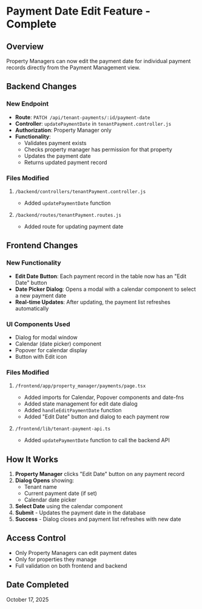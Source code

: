 # Payment Date Edit Feature - Complete

## Overview
Property Managers can now edit the payment date for individual payment records directly from the Payment Management view.

## Backend Changes

### New Endpoint
- **Route**: `PATCH /api/tenant-payments/:id/payment-date`
- **Controller**: `updatePaymentDate` in `tenantPayment.controller.js`
- **Authorization**: Property Manager only
- **Functionality**: 
  - Validates payment exists
  - Checks property manager has permission for that property
  - Updates the payment date
  - Returns updated payment record

### Files Modified
1. `/backend/controllers/tenantPayment.controller.js`
   - Added `updatePaymentDate` function
   
2. `/backend/routes/tenantPayment.routes.js`
   - Added route for updating payment date

## Frontend Changes

### New Functionality
- **Edit Date Button**: Each payment record in the table now has an "Edit Date" button
- **Date Picker Dialog**: Opens a modal with a calendar component to select a new payment date
- **Real-time Updates**: After updating, the payment list refreshes automatically

### UI Components Used
- Dialog for modal window
- Calendar (date picker) component
- Popover for calendar display
- Button with Edit icon

### Files Modified
1. `/frontend/app/property_manager/payments/page.tsx`
   - Added imports for Calendar, Popover components and date-fns
   - Added state management for edit date dialog
   - Added `handleEditPaymentDate` function
   - Added "Edit Date" button and dialog to each payment row
   
2. `/frontend/lib/tenant-payment-api.ts`
   - Added `updatePaymentDate` function to call the backend API

## How It Works

1. **Property Manager** clicks "Edit Date" button on any payment record
2. **Dialog Opens** showing:
   - Tenant name
   - Current payment date (if set)
   - Calendar date picker
3. **Select Date** using the calendar component
4. **Submit** - Updates the payment date in the database
5. **Success** - Dialog closes and payment list refreshes with new date

## Access Control
- Only Property Managers can edit payment dates
- Only for properties they manage
- Full validation on both frontend and backend

## Date Completed
October 17, 2025

